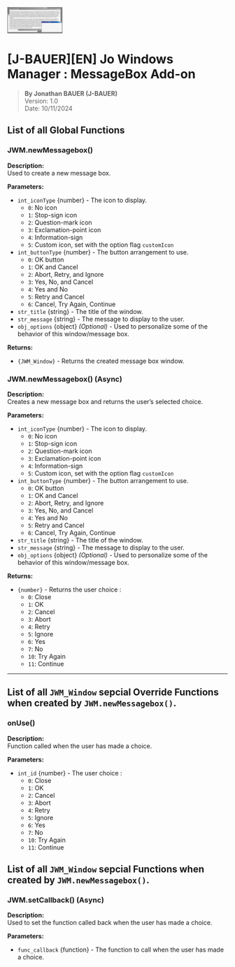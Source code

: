 <img src="assets/logo_long.png" alt="Logo du script 'JWM-MB'" width="25%"/>

# [J-BAUER][EN] Jo Windows Manager : MessageBox Add-on

> **By Jonathan BAUER (J-BAUER)**</br>
> Version: 1.0</br>
> Date: 10/11/2024


## List of all Global Functions

### JWM.newMessagebox()

**Description:**  
Used to create a new message box.

**Parameters:**  
- `int_iconType` {number} - The icon to display.
  - `0`: No icon
  - `1`: Stop-sign icon
  - `2`: Question-mark icon
  - `3`: Exclamation-point icon
  - `4`: Information-sign
  - `5`: Custom icon, set with the option flag `customIcon`
- `int_buttonType` {number} - The button arrangement to use.
  - `0`: OK button
  - `1`: OK and Cancel
  - `2`: Abort, Retry, and Ignore
  - `3`: Yes, No, and Cancel
  - `4`: Yes and No
  - `5`: Retry and Cancel
  - `6`: Cancel, Try Again, Continue
- `str_title` {string} - The title of the window.
- `str_message` {string} - The message to display to the user.
- `obj_options` {object} _(Optional)_ - Used to personalize some of the behavior of this window/message box.

**Returns:**  
- `{JWM_Window}` - Returns the created message box window.


### JWM.newMessagebox() (Async)

**Description:**  
Creates a new message box and returns the user’s selected choice.

**Parameters:**  
- `int_iconType` {number} - The icon to display.
  - `0`: No icon
  - `1`: Stop-sign icon
  - `2`: Question-mark icon
  - `3`: Exclamation-point icon
  - `4`: Information-sign
  - `5`: Custom icon, set with the option flag `customIcon`
- `int_buttonType` {number} - The button arrangement to use.
  - `0`: OK button
  - `1`: OK and Cancel
  - `2`: Abort, Retry, and Ignore
  - `3`: Yes, No, and Cancel
  - `4`: Yes and No
  - `5`: Retry and Cancel
  - `6`: Cancel, Try Again, Continue
- `str_title` {string} - The title of the window.
- `str_message` {string} - The message to display to the user.
- `obj_options` {object} _(Optional)_ - Used to personalize some of the behavior of this window/message box.

**Returns:**  
- `{number}` - Returns the user choice :
  - `0`: Close
  - `1`: OK
  - `2`: Cancel
  - `3`: Abort
  - `4`: Retry
  - `5`: Ignore
  - `6`: Yes
  - `7`: No
  - `10`: Try Again
  - `11`: Continue

---


## List of all `JWM_Window` sepcial Override Functions when created by `JWM.newMessagebox()`.

### onUse()

**Description:**  
Function called when the user has made a choice.

**Parameters:**  
- `int_id` {number} - The user choice :
  - `0`: Close
  - `1`: OK
  - `2`: Cancel
  - `3`: Abort
  - `4`: Retry
  - `5`: Ignore
  - `6`: Yes
  - `7`: No
  - `10`: Try Again
  - `11`: Continue

## List of all `JWM_Window` sepcial Functions when created by `JWM.newMessagebox()`.


### JWM.setCallback() (Async)

**Description:**  
Used to set the function called back when the user has made a choice.

**Parameters:**  
- `func_callback` {function} - The function to call when the user has made a choice.